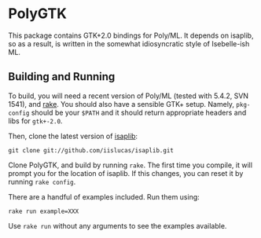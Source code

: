 PolyGTK
=======

This package contains GTK+2.0 bindings for Poly/ML. It depends on isaplib, so as a result, is written in the somewhat idiosyncratic style of Isebelle-ish ML.


Building and Running
--------------------

To build, you will need a recent version of Poly/ML (tested with 5.4.2, SVN 1541), and [rake](http://rake.rubyforge.org/). You should also have a sensible GTK+ setup. Namely, `pkg-config` should be your `$PATH` and it should return appropriate headers and libs for `gtk+-2.0`.

Then, clone the latest version of [isaplib](https://github.com/iislucas/isaplib):

    git clone git://github.com/iislucas/isaplib.git

Clone PolyGTK, and build by running `rake`. The first time you compile, it will prompt you for the location of isaplib. If this changes, you can reset it by running `rake config`.

There are a handful of examples included. Run them using:

    rake run example=XXX

Use `rake run` without any arguments to see the examples available.

